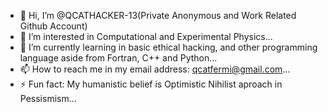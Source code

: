 - 👋 Hi, I’m @QCATHACKER-13(Private Anonymous and Work Related Github Account)
- 👀 I’m interested in Computational and Experimental Physics...
- 🌱 I’m currently learning in basic ethical hacking, and other programming language aside from Fortran, C++ and Python...
- 📫 How to reach me in my email address: qcatfermi@gmail.com...
- ⚡ Fun fact: My humanistic belief is Optimistic Nihilist aproach in Pessismism...
<!---- 💞️ I’m looking to work and collaborate on a small group of researchers, programmers or software developers...--->
<!---
QCATHACKER-13/QCATHACKER-13 is a ✨ special ✨ repository because its `README.md` (this file) appears on your GitHub profile.
You can click the Preview link to take a look at your changes.
--->
